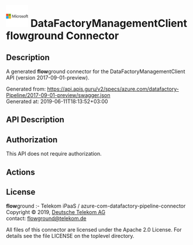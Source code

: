 # ![LOGO](logo.png) DataFactoryManagementClient **flow**ground Connector

## Description

A generated **flow**ground connector for the DataFactoryManagementClient API (version 2017-09-01-preview).

Generated from: https://api.apis.guru/v2/specs/azure.com/datafactory-Pipeline/2017-09-01-preview/swagger.json<br/>
Generated at: 2019-06-11T18:13:52+03:00

## API Description



## Authorization

This API does not require authorization.

## Actions

## License

**flow**ground :- Telekom iPaaS / azure-com-datafactory-pipeline-connector<br/>
Copyright © 2019, [Deutsche Telekom AG](https://www.telekom.de)<br/>
contact: flowground@telekom.de

All files of this connector are licensed under the Apache 2.0 License. For details
see the file LICENSE on the toplevel directory.
